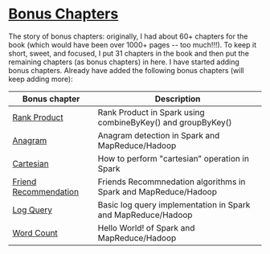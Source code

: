 [Bonus Chapters](https://github.com/mahmoudparsian/data-algorithms-book/tree/master/src/main/java/org/dataalgorithms/bonus)
================
The story of bonus chapters: originally, I had about 60+ chapters for the book (which would 
have been over 1000+ pages -- too much!!!). To keep it short, sweet, and focused, I put 31 
chapters in the book and then put the remaining chapters (as bonus chapters) in here.  I have 
started adding bonus chapters. Already have added the following bonus chapters (will keep adding more):

Bonus chapter                                                                                                                                           | Description
--------------------------------------------------------------------------------------------------------------------------------------------------------|---------------------------------------------------------------
[Rank Product](https://github.com/mahmoudparsian/data-algorithms-book/tree/master/src/main/java/org/dataalgorithms/bonus/rankproduct)                   | Rank Product in Spark using combineByKey() and groupByKey()
[Anagram](https://github.com/mahmoudparsian/data-algorithms-book/tree/master/src/main/java/org/dataalgorithms/bonus/anagram)                            | Anagram detection in Spark and MapReduce/Hadoop
[Cartesian](https://github.com/mahmoudparsian/data-algorithms-book/tree/master/src/main/java/org/dataalgorithms/bonus/cartesian)                        | How to perform "cartesian" operation in Spark
[Friend Recommendation](https://github.com/mahmoudparsian/data-algorithms-book/tree/master/src/main/java/org/dataalgorithms/bonus/friendrecommendation) | Friends Recommnedation algorithms in Spark and MapReduce/Hadoop 
[Log Query](https://github.com/mahmoudparsian/data-algorithms-book/tree/master/src/main/java/org/dataalgorithms/bonus/logquery)                         | Basic log query implementation  in Spark and MapReduce/Hadoop  
[Word Count](https://github.com/mahmoudparsian/data-algorithms-book/tree/master/src/main/java/org/dataalgorithms/bonus/wordcount)                       | Hello World! of Spark and MapReduce/Hadoop   
